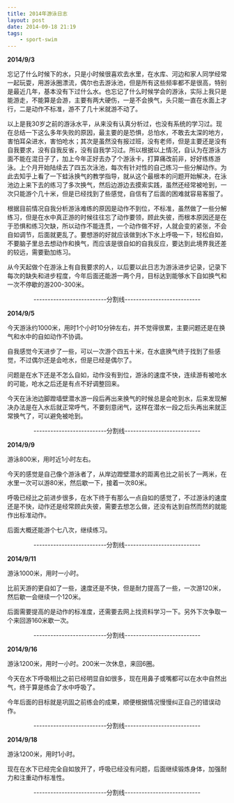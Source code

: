 ```yaml
--- 
title: 2014年游泳日志
layout: post
date: 2014-09-18 21:19
tags: 
    - sport-swim
---
```

**2014/9/3**

忘记了什么时候下的水，只是小时候很喜欢去水里，在水库、河边和家人同学经常一起玩耍，用游泳圈漂流，偶尔也去游泳池，但是所有这些频率都不是很高，特别是最近几年，基本没有下过什么水。也忘记了什么时候学会的游泳，实际上我只是能游走，不能算是会游，主要有两大硬伤，一是不会换气，头只能一直在水面上才行，二是动作不标准，游不了几十米就游不动了。

以上是我30岁之前的游泳水平，从来没有认真分析过，也没有系统的学习过。现在总结一下这么多年失败的原因，最主要的是恐惧，总怕水，不敢去太深的地方，害怕耳朵进水，害怕呛水；其次是虽然没有报过班，没有老师，但是主要还是没有自我要求，没有自我反省，没有自我学习过。所以根据以上情况，自认为在游泳方面不能在混日子了，加上今年正好去办了个游泳卡，打算痛改前非，好好练练游泳。上个月开始陆续去了四五次泳池，每次有针对性的自己练习一些分解动作。为此去知乎上看了一下蛙泳换气的教学指导，就从这个最根本的问题开始解决，在泳池边上来下去的练习了多次换气，然后边游边去摸索实践，虽然还经常被呛到，一次只能游个几十米，但是已经找到了些感觉，自信有了后面的困难就容易客服了。

根据目前情况自我分析游泳难练的原因是动作不到位，不标准，虽然做了一些分解练习，但是在水中真正游的时候往往忘了动作要领，顾此失彼，而根本原因还是在于恐惧和练习欠缺，所以动作不能连贯，一个动作做不好，人就会变的紧张，不会自如调节，后面就更乱了。要想游的好就应该做到水下水上呼吸一下，轻松自如，不要脑子里总去想动作和换气，而应该是很自如的自我反应，要达到此境界我还差的较远，需要勤加练习。

从今天起做个在游泳上有自我要求的人，以后要以此日志为游泳进步记录，记录下每次的缺失和进步程度，今年后面还能游一两个月，目标达到能够水下自如换气和一次不停歇的游200-300米。

<center>
--------------------------分割线---------------------------
</center>

**2014/9/5**

今天游泳约1000米，用时1个小时10分钟左右，并不觉得很累，主要问题还是在换气和水中的自如动作不协调。

自我感觉今天进步了一些，可以一次游个四五十米，在水底换气终于找到了些感觉，不过偶尔还是会呛水，但是已经是偶尔了。

问题是在水下还是不怎么自如，动作没有到位，游泳的速度不快，连续游有被呛水的可能，呛水之后还是有点不好调整回来。

今天在泳池边脚蹬墙壁潜水游一段后再出来换气的时候总是会呛到水，后来发现解决办法是在入水后就正常呼气，不要刻意闭气，这样在潜水一段之后头再出来就正常换气了，可以避免被呛到。

<center>
--------------------------分割线---------------------------
</center>

**2014/9/9**

游泳800米，用时近1小时左右。

今天的感觉是自己像个游泳者了，从岸边蹬壁潜水的距离也比之前长了一两米，在水里一次可以游80米，然后歇一下，接着一次80米。

呼吸已经比之前进步很多，在水下终于有那么一点自如的感觉了，不过游泳的速度还是不快，动作还是经常顾此失彼，需要去想怎么做，还没有达到自然而然的就能作出标准动作。

后面大概还能游个七八次，继续练习。

<center>
--------------------------分割线---------------------------
</center>

**2014/9/11**

游泳1000米，用时一小时。

比前天游的更自如了一些，速度还是不快，但是耐力提高了一些，一次游120米，然后歇一会继续一个120米。

后面需要提高的是动作的标准度，还需要去网上找资料学习一下。另外下次争取一个来回游160米歇一次。


<center>
--------------------------分割线---------------------------
</center>

**2014/9/16**

游泳1200米，用时一小时。200米一次休息，来回6圈。

今天在水下呼吸相比之前已经明显自如很多，现在用鼻子或嘴都可以在水中自然出气，终于算是练会了水中呼吸了。

今年后面的目标就是巩固之前练会的成果，顺便根据情况慢慢纠正自己的错误动作。

<center>
--------------------------分割线---------------------------
</center>

**2014/9/18**

游泳1200米，用时1小时。

现在在水下已经完全自如放开了，呼吸已经没有问题，后面继续锻炼身体，加强耐力和注重动作标准性。

<center>
--------------------------分割线---------------------------
</center>